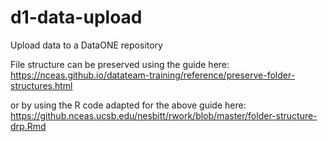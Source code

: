 # d1-data-upload
Upload data to a DataONE repository

File structure can be preserved using the guide here:
https://nceas.github.io/datateam-training/reference/preserve-folder-structures.html

or by using the R code adapted for the above guide here:
https://github.nceas.ucsb.edu/nesbitt/rwork/blob/master/folder-structure-drp.Rmd
